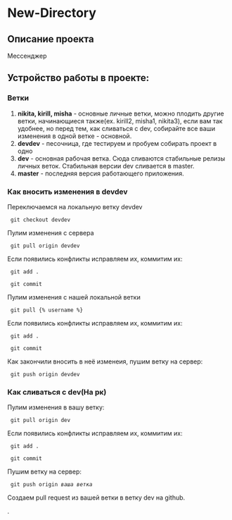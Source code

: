 # New-Directory
## Описание проекта
Мессенджер
## Устройство работы в проекте:
### Ветки
1. **nikita, kirill, misha** - основные личные ветки, можно плодить другие ветки, начинающиеся также(ex. kirill2, misha1, nikita3), если вам так удобнее, но перед тем, как сливаться с  dev, собирайте все ваши изменения в одной ветке - основной.
2. **devdev** - песочница, где тестируем и пробуем собирать проект в одно
3. **dev** - основная рабочая ветка. Сюда сливаются стабильные релизы личных веток. Стабильная версии dev сливается в master.
4. **master** - последняя версия работающего приложения.

### Как вносить изменения в devdev
Переключаемся на локальную ветку devdev

<code> git checkout devdev </code>

Пулим изменения c сервера

<code> git pull origin devdev </code>

Если появились конфликты исправляем их, коммитим их:

<code> git add . </code>

<code> git commit </code>

Пулим изменения c нашей локальной ветки

<code> git pull {% username %} </code>

Если появились конфликты исправляем их, коммитим их:

<code> git add . </code>

<code> git commit </code>

Как закончили вносить в неё изменеия, пушим ветку на сервер:

<code> git push origin devdev </code>


### Как сливаться с dev(На рк)
Пулим изменения в вашу ветку:

<code> git pull origin dev </code>

Если появились конфликты исправляем их, коммитим их:

<code> git add . </code>

<code> git commit </code>

Пушим ветку на сервер:

<code> git push origin *ваша ветка* </code>

Создаем pull request из вашей ветки в ветку dev на github. 

.


